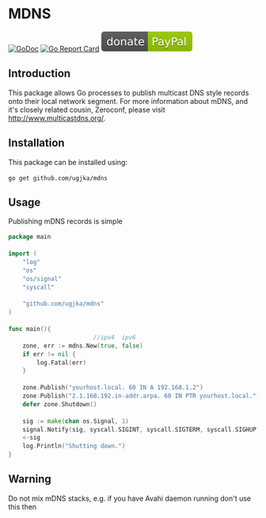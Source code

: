 # MDNS

[![GoDoc](https://godoc.org/github.com/ugjka/mdns?status.png)](https://godoc.org/github.com/ugjka/mdns)
[![Go Report Card](https://goreportcard.com/badge/github.com/ugjka/mdns)](https://goreportcard.com/report/github.com/ugjka/mdns)
[![Donate](paypal.svg?raw=true)](https://www.paypal.me/ugjka)

## Introduction

This package allows Go processes to publish multicast DNS style records onto their local network segment. For more information about mDNS, and it's closely related cousin, Zeroconf, please visit <http://www.multicastdns.org/>.

## Installation

This package can be installed using:

`go get github.com/ugjka/mdns`

## Usage

Publishing mDNS records is simple

```go
package main

import (
    "log"
    "os"
    "os/signal"
    "syscall"

    "github.com/ugjka/mdns"
)

func main(){
                        //ipv4  ipv6
    zone, err := mdns.New(true, false)
    if err != nil {
        log.Fatal(err)
    }

    zone.Publish("yourhost.local. 60 IN A 192.168.1.2")
    zone.Publish("2.1.168.192.in-addr.arpa. 60 IN PTR yourhost.local.")
    defer zone.Shutdown()

    sig := make(chan os.Signal, 1)
    signal.Notify(sig, syscall.SIGINT, syscall.SIGTERM, syscall.SIGHUP)
    <-sig
    log.Println("Shutting down.")
}
```

## Warning

Do not mix mDNS stacks, e.g. if you have Avahi daemon running don't use this then
